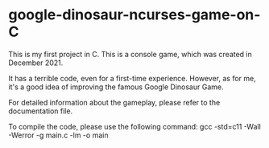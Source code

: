 # google-dinosaur-ncurses-game-on-C

This is my first project in C.
This is a console game, which was created in December 2021.

It has a terrible code, even for a first-time experience.
However, as for me, it's a good idea of improving the famous Google Dinosaur Game.

For detailed information about the gameplay, please refer to the documentation file.

To compile the code, please use the following command:
gcc -std=c11 -Wall -Werror -g    main.c  -lm -o main
